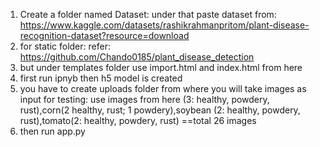 1. Create a folder named Dataset:
   under that paste dataset from: https://www.kaggle.com/datasets/rashikrahmanpritom/plant-disease-recognition-dataset?resource=download
3. for static folder:
   refer: https://github.com/Chando0185/plant_disease_detection
4. but under templates folder use import.html and index.html from here  
5. first run ipnyb then h5 model is created
6. you have to create uploads folder from where you will take images as input for testing:
   use images from here (3: healthy, powdery, rust),corn(2 healthy, rust; 1 powdery),soybean (2: healthy, powdery, rust),tomato(2: healthy, powdery, rust) ==total 26 images
7. then run app.py 
